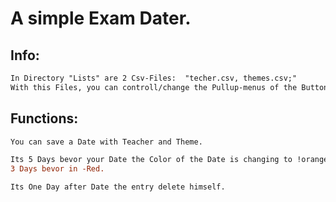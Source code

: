 # A simple Exam Dater.


## Info:
```diff
In Directory "Lists" are 2 Csv-Files:  "techer.csv, themes.csv;"
With this Files, you can controll/change the Pullup-menus of the Buttons "Teacher" and "Theme"
```

## Functions:
```diff
You can save a Date with Teacher and Theme.

Its 5 Days bevor your Date the Color of the Date is changing to !orange.
3 Days bevor in -Red.

Its One Day after Date the entry delete himself.
```


